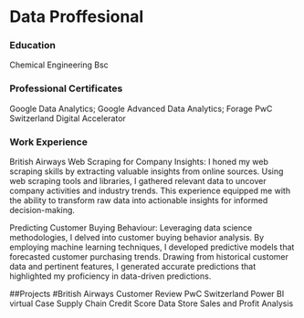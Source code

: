 # Data Proffesional 

### Education
Chemical Engineering Bsc

### Professional Certificates
Google Data Analytics;
Google Advanced Data Analytics;
Forage PwC Switzerland Digital Accelerator

### Work Experience
British Airways 
Web Scraping for Company Insights: I honed my web scraping skills by extracting valuable insights from online sources. Using web scraping tools and libraries, I gathered relevant data to uncover company activities and industry trends. This experience equipped me with the ability to transform raw data into actionable insights for informed decision-making.

Predicting Customer Buying Behaviour: Leveraging data science methodologies, I delved into customer buying behavior analysis. By employing machine learning techniques, I developed predictive models that forecasted customer purchasing trends. Drawing from historical customer data and pertinent features, I generated accurate predictions that highlighted my proficiency in data-driven predictions.

##Projects
#British Airways Customer Review
PwC Switzerland Power BI virtual Case
Supply Chain
Credit Score Data
Store Sales and Profit Analysis
